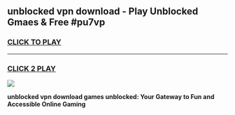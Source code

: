 
## unblocked vpn download - Play Unblocked Gmaes & Free #pu7vp
<h3>
<a href="https://news.freeplayer.one?title=unblocked_vpn_download&ref=24F">CLICK TO PLAY</a></h3>
<hr>

<h3>
<a href="https://news.freeplayer.one?title=unblocked_vpn_download&ref=24F">CLICK 2 PLAY</a>
  
</h3>

<a href="https://news.freeplayer.one?title=unblocked_vpn_download&ref=24F/"><img src="https://clearcache.store/games.png"></a>


**unblocked vpn download games unblocked: Your Gateway to Fun and Accessible Online Gaming**
